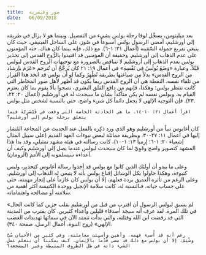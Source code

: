 ```yaml
---
title:  صور وقيصرية
date:   06/09/2018
---
```


بعد ميليتوس، يسجِّل لوقا رحلة بولس بشيء من التفصيل. وبينما هو لا يزال في طريقه إلى أورشليم، أمضى الرسول بولس أسبوعاً في صُورَ، على الساحل الفينيقي، حيث كان ينبغي تفريغ حمولة السّفينة (أعمال ٢١: ١-٦). مع ذلك، فإنه بينما كان هناك، حثه المؤمنون على عدم الذهاب إلى أورشليم. وحقيقة أن المؤمنين قد اقتيدوا بِالرُّوحِ القدس إلى تحذير بولس بعدم الذهاب إلى أروشليم لا تتناقض بالضرورة مع توجيهات الروح القدس لبولس قَبْلاً. وعبارة «وَضَعَ بُولُسُ فِي نَفْسِهِ» في أعمال ١٩: ٢١ كان يُرجَّحُ أن تُترجم «عَزَمَ بإرشاد من الروح القدس» بدلاً من صياغتها بطريقة تُظْهِرُ وكما لو أن بولس قد اتخذ هذا القرار من تلقاء نفسه. النقطة هي أن الروح القدس ربما يكون قد أظهر لأهل صور المخاطر التي كانت تنتظر بولس؛ وهكذا، فإنهم من دافع القلق البشري، نصحوا بألا يقوم بما كان يعتزم القيام به. وبولس نفسه لم يكن متأكداً بشأن ما سيحدث له في أورشليم (أعمال ٢٠: ٢٢، ٢٣). فإن التوجيه الإلهي لا يجعل دائماً كل شيء واضح، حتى بالنسبة لشخص مثل بولس.

`اقرأ أعمال ٢١: ١٠-١٤. ما هي الحادثة الخاصة التي وقعت في قَيْصَرِيَّةَ فيما يتعلق برحلة بولس إلى أورشليم؟`

كان أغابوس نبياً من أورشليم وهو الذي ورد ذكِره بالفعل عند الحديث عن المجاعة المُشار إليها في أعمال ١١: ٢٧-٣٠. وبطريقة مماثلة لبعض نبوءات العهد القديم (على سبيل المثال إشعياء ٢٠: ١-٦؛ إرميا ١٣: ١-١٠)، كانت رسالته في هيئة مشهد تمثيلي، وقد بدا هذا المشهد كتصوير واضح وقَوِيّ لما كان سيحدث لبولس عندما يصل إلى أورشليم وكيف أن أعداءه سيسلمونه إلى الأمم (الرومان).

وعلى ما يبدو أن أولئك الذين كانوا مع بولس قد أخذوا رسالة أغابوس كتحذير، وليس كنبوءة، وهكذا حاولوا بكل الوسائل إقناع بولس بأنه لا ينبغي له الذهاب إلى أورشليم. وعلى الرغم من تأثره العميق بردة فعلهم، إلا أن بولس كان عازماً على إنجاز مهمته، حتى على حساب حياته. فبالنسبة له، كانت سلامة الإنجيل ووحدة الكنيسة أكثر أهمية من سلامته أو مصالحه واهتماماته.

«لم يسبق لبولس الرسول أن اقترب من قبل من أورشليم بقلب حزين كما كانت الحال في تلك المرة. لقد عرف أنه سيجد أصدقاء قليلين وأعداء كثيرين. كان يقترب من المدينة التي قد رفضت ابن الله وقتلته، والتي بدأت تنعقد الآن في سمائها تهديدات الغضب الإلهي» (روح النبوة، أعمال الرسل، صفحة ٣٤٠).

`رغم أنه قد أُسيء فهمه، وأهين وأسيئت معاملته، وفي كثير من الأحيان سُبَّ وشُتِمَ، إلا أن بولس مع ذلك قد مضى قُدُماً بالإيمان. كيف يمكننا أن نتعلم عمل الشيء ذاته في ظل الظروف المثبطة وغير المشجعة؟`